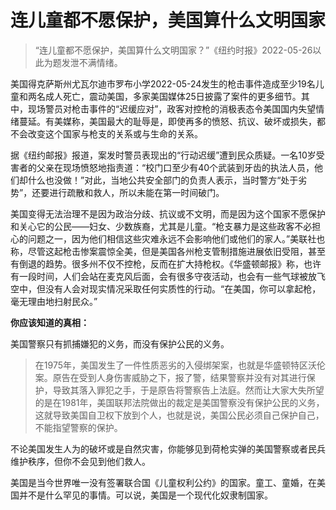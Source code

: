 # 连儿童都不愿保护，美国算什么文明国家

>“连儿童都不愿保护，美国算什么文明国家？”《纽约时报》2022-05-26以此为题发泄不满情绪。

美国得克萨斯州尤瓦尔迪市罗布小学2022-05-24发生的枪击事件造成至少19名儿童和两名成人死亡，震动美国，多家美国媒体25日披露了案件的更多细节。其中，现场警员对枪击事件的“迟缓应对”，政客对控枪的消极表态令美国国内失望情绪蔓延。有美媒称，美国最大的耻辱是，即使再多的愤怒、抗议、破坏或损失，都不会改变这个国家与枪支的关系或与生命的关系。

据《纽约邮报》报道，案发时警员表现出的“行动迟缓”遭到民众质疑。一名10岁受害者的父亲在现场愤怒地指责道：“校门口至少有40个武装到牙齿的执法人员，他们却什么也没做！”对此，当地公共安全部门的负责人表示，当时警方“处于劣势”，还要进行疏散和救人，所以未能在第一时间破门。

美国变得无法治理不是因为政治分歧、抗议或不文明，而是因为这个国家不愿保护和关心它的公民——妇女、少数族裔，尤其是儿童。“枪支暴力是这些政客不必担心的问题之一，因为他们相信这些灾难永远不会影响他们或他们的家人。”美联社也称，尽管这起枪击惨案震惊全美，但是美国各州枪支管制措施进展依旧受阻，甚至有倒退的趋势。很多州不仅不控枪，反而在扩大持枪权。《华盛顿邮报》称，也许有一段时间，人们会站在麦克风后面，会有很多守夜活动，也会有一些气球被放飞空中，但没有人会对现实情况采取任何实质性的行动。“在美国，你可以拿起枪，毫无理由地扫射民众。”

**你应该知道的真相：**

美国警察只有抓捕嫌犯的义务，而没有保护公民的义务。
>在1975年，美国发生了一件性质恶劣的入侵绑架案，也就是华盛顿特区沃伦案。原告在受到人身伤害威胁之下，报了警，结果警察并没有对其进行保护，导致其落入罪犯之手，于是原告将警察告上法庭。然而让大家大失所望的是在1981年，美国联邦法院做出的裁定是美国警察没有保护公民的义务，这就导致美国自卫权下放到个人，也就是说，美国公民必须自己保护自己，不能指望警察的保护。

不论美国发生人为的破坏或是自然灾害，你能够见到荷枪实弹的美国警察或者民兵维护秩序，但你不会见到他们救人。

美国是当今世界唯一没有签署联合国《儿童权利公约》的国家。童工、童婚，在美国并不是什么罕见的事情。可以说，美国是一个现代化奴隶制国家。
